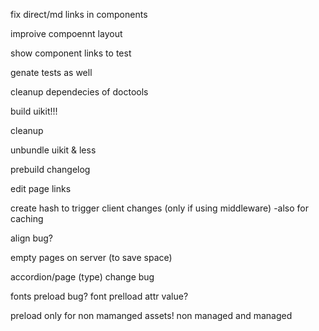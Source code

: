 fix direct/md links in components

improive compoennt layout

show component links to test

genate tests as well

cleanup dependecies of doctools

build uikit!!!

cleanup

unbundle uikit & less


prebuild changelog

edit page links

create hash to trigger client changes (only if using middleware)
    -also for caching

align bug?

empty pages on server (to save space)

accordion/page (type) change bug

fonts preload bug?
font prelload attr value?

preload only for non mamanged assets!
    non managed and managed